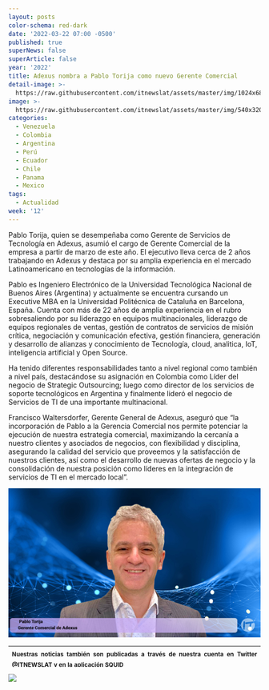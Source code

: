```yaml
---
layout: posts
color-schema: red-dark
date: '2022-03-22 07:00 -0500'
published: true
superNews: false
superArticle: false
year: '2022'
title: Adexus nombra a Pablo Torija como nuevo Gerente Comercial
detail-image: >-
  https://raw.githubusercontent.com/itnewslat/assets/master/img/1024x680/Pablo-Torija-g.jpg
image: >-
  https://raw.githubusercontent.com/itnewslat/assets/master/img/540x320/Pablo-Torija-p.jpg
categories:
  - Venezuela
  - Colombia
  - Argentina
  - Perú
  - Ecuador
  - Chile
  - Panama
  - Mexico
tags:
  - Actualidad
week: '12'
---
```

Pablo Torija, quien se desempeñaba como Gerente de Servicios de Tecnología en Adexus, asumió el cargo de Gerente Comercial de la empresa a partir de marzo de este año. El ejecutivo lleva cerca de 2 años trabajando en Adexus y destaca por su amplia experiencia en el mercado Latinoamericano en tecnologías de la información.
 
Pablo es Ingeniero Electrónico de la Universidad Tecnológica Nacional de Buenos Aires (Argentina) y actualmente se encuentra cursando un Executive MBA en la Universidad Politécnica de Cataluña en Barcelona, España. Cuenta con más de 22 años de amplia experiencia en el rubro sobresaliendo por su liderazgo en equipos multinacionales, liderazgo de equipos regionales de ventas, gestión de contratos de servicios de misión crítica, negociación y comunicación efectiva, gestión financiera, generación y desarrollo de alianzas y conocimiento de Tecnología, cloud, analitica, IoT, inteligencia artificial y Open Source.
 
Ha tenido diferentes responsabilidades tanto a nivel regional como también a nivel país, destacándose su asignación en Colombia como Líder del negocio de Strategic Outsourcing; luego como director de los servicios de soporte tecnológicos en Argentina y finalmente lideró el negocio de Servicios de TI de una importante multinacional.
 
Francisco Waltersdorfer, Gerente General de Adexus, aseguró que “la incorporación de Pablo a la Gerencia Comercial nos permite potenciar la ejecución de nuestra estrategia comercial, maximizando la cercanía a nuestro clientes y asociados de negocios, con flexibilidad y disciplina, asegurando la calidad del servicio que proveemos y la satisfacción de nuestros clientes, así como el desarrollo de nuevas ofertas de negocio y la consolidación de nuestra posición como líderes en la integración de servicios de TI en el mercado local”.

![](https://raw.githubusercontent.com/itnewslat/assets/master/img/540x320/Pablo-Torija-p.jpg)

<table style="height: 42px;" width="569">
<tbody>
<tr>
<td style="text-align: justify;"><sub><strong>Nuestras noticias también son publicadas a través de nuestra cuenta en Twitter <a href="https://twitter.com/itnewslat?lang=es">@ITNEWSLAT</a> y en la aplicación <a href="https://squidapp.co/en/">SQUID</a></strong></sub></td>
</tr>
</tbody>
</table>

<img src="https://tracker.metricool.com/c3po.jpg?hash=56f88a41e39ab42c063cc51676587a04"/>